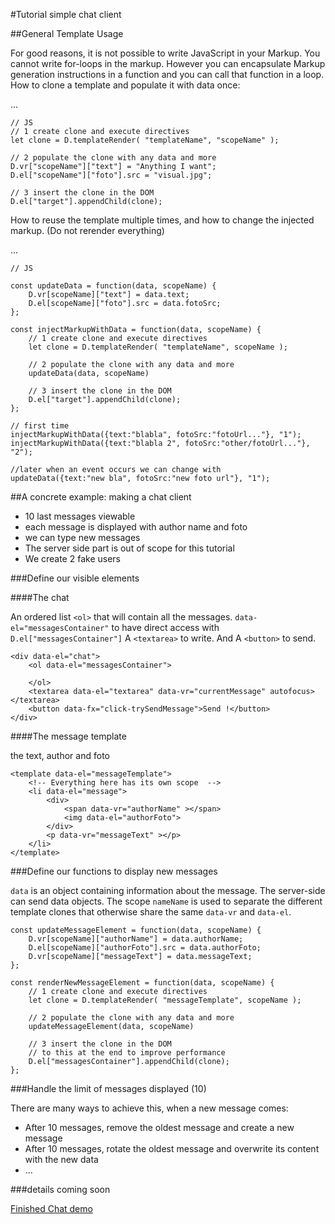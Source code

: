 #Tutorial simple chat client

##General Template Usage

For good reasons, it is not possible to write JavaScript in your Markup. You cannot write for-loops in the markup. However you can encapsulate Markup generation instructions in a function and you can call that function in a loop. How to clone a template and populate it with data once:

  <body>
    <template data-el="templateName">
        <div data-el="SemanticName">
            <p data-vr="text" ></p>
            <img data-el="foto" >
        </div>
    </template>
    ...
    <div data-el="target"></div>
    </body>
    
    // JS
    // 1 create clone and execute directives
    let clone = D.templateRender( "templateName", "scopeName" );
    
    // 2 populate the clone with any data and more
    D.vr["scopeName"]["text"] = "Anything I want";
    D.el["scopeName"]["foto"].src = "visual.jpg";
    
    // 3 insert the clone in the DOM
    D.el["target"].appendChild(clone);
    
    
How to reuse the template multiple times, and how to change the injected markup. (Do not rerender everything)


  <body>
    <template data-el="templateName">
        <div data-el="SemanticName">
            <p data-vr="text" ></p>
            <img data-el="foto" >
        </div>
    </template>
    ...
    <div data-el="target"></div>
    </body>
    
    // JS
    
    const updateData = function(data, scopeName) {
        D.vr[scopeName]["text"] = data.text;
        D.el[scopeName]["foto"].src = data.fotoSrc;
    };
    
    const injectMarkupWithData = function(data, scopeName) {
        // 1 create clone and execute directives
        let clone = D.templateRender( "templateName", scopeName );
        
        // 2 populate the clone with any data and more
        updateData(data, scopeName)
        
        // 3 insert the clone in the DOM
        D.el["target"].appendChild(clone);
    };
    
    // first time
    injectMarkupWithData({text:"blabla", fotoSrc:"fotoUrl..."}, "1");
    injectMarkupWithData({text:"blabla 2", fotoSrc:"other/fotoUrl..."}, "2");
    
    //later when an event occurs we can change with
    updateData({text:"new bla", fotoSrc:"new foto url"}, "1");
    
##A concrete example: making a chat client

 * 10 last messages viewable
 * each message is displayed with author name and foto
 * we can type new messages
 * The server side part is out of scope for this tutorial
 * We create 2 fake users

###Define our visible elements

####The chat

An ordered list `<ol>` that will contain all the messages. `data-el="messagesContainer"` to have direct access with `D.el["messagesContainer"]` A `<textarea>` to write. And A `<button>` to send.

    <div data-el="chat">
        <ol data-el="messagesContainer">
        
        </ol>
        <textarea data-el="textarea" data-vr="currentMessage" autofocus></textarea>
        <button data-fx="click-trySendMessage">Send !</button>
    </div>
    
####The message template

the text, author and foto

    <template data-el="messageTemplate">
        <!-- Everything here has its own scope  -->
        <li data-el="message">
            <div>
                <span data-vr="authorName" ></span>
                <img data-el="authorFoto">
            </div>
            <p data-vr="messageText" ></p>
        </li>
    </template>
    
###Define our functions to display new messages

`data` is an object containing information about the message. The server-side can send data objects. The scope `nameName` is used to separate the different template clones that otherwise share the same `data-vr` and `data-el`. 

    const updateMessageElement = function(data, scopeName) {
        D.vr[scopeName]["authorName"] = data.authorName;
        D.el[scopeName]["authorFoto"].src = data.authorFoto;
        D.vr[scopeName]["messageText"] = data.messageText;
    };

    const renderNewMessageElement = function(data, scopeName) {
        // 1 create clone and execute directives
        let clone = D.templateRender( "messageTemplate", scopeName );
        
        // 2 populate the clone with any data and more
        updateMessageElement(data, scopeName)
        
        // 3 insert the clone in the DOM
        // to this at the end to improve performance
        D.el["messagesContainer"].appendChild(clone);
    };

###Handle the limit of messages displayed (10)

There are many ways to achieve this, when a new message comes:

 * After 10 messages, remove the oldest message and create a new message
 * After 10 messages, rotate the oldest message and overwrite its content with the new data
 * ...
 
###details coming soon

[Finished Chat demo](http://rawgit.com/GrosSacASac/DOM99/master/examples/chat.html) 